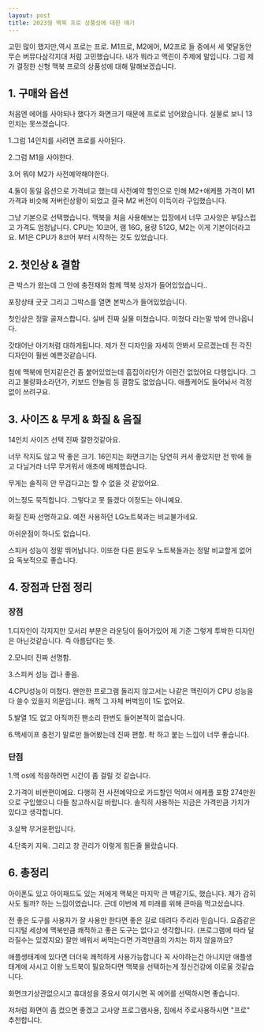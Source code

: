 ```yaml
---
layout: post
title: 2023형 맥북 프로 상품성에 대한 애기
---
```


고민 많이 했지만,역시 프로는 프로. M1프로, M2에어, M2프로 들 중에서 세 몇달동안 무슨 버뮤다삼각지대 처럼 고민했습니다. 내가 뭐라고 맥린이 주제에 말입니다.
그럼 제가 결정한 신형 맥북 프로의 상품성에 대해 말해보겠습니다.



<h2>1. 구매와 옵션</h2>
처음엔 에어를 사야되나 했다가 화면크기 때문에 프로로 넘어왔습니다. 실물로 보니 13인치는 못쓰겠습니다.

1.그럼 14인치를 사려면 프로를 사야된다.

2.그럼 M1을 사야한다.

3.어 뭐야 M2가 사전예약해야한다.

4.둘이 동일 옵션으로 가격비교 했는데 사전예약 할인으로 인해 M2+애케플 가격이 M1가격과 비슷해 저버린상황이 되었고
결국 M2 버전이 이득이라 구입했습니다.

그냥 기본으로 선택했습니다. 맥북을 처음 사용해보는 입장에서 너무 고사양은 부담스럽고 가격도 엄청납니다. CPU는 10코어, 램 16G, 용량 512G, M2는 이게 기본이더라고요. M1은 CPU가 8코어 부터 시작하는 것도 있었습니다.


<h2>2. 첫인상 & 결함</h2>
큰 박스가 왔는데 그 안에 충전재와 함께 맥북 상자가 들어있었습니다..

포장상태 굿굿  그리고 그박스를 열면 본박스가 들어있었습니다.

첫인상은 정말 골져스합니다. 실버 진짜 실물 미쳤습니다. 미쳤다 라는말 밖에 안나옵니다. 

갓태어난 아기처럼 대하게됩니다.
제가 전 디자인을 자세히 안봐서 모르겠는데 전 각진 디자인이 훨씬 예쁜것같습니다.

첨에 맥북에 먼지같은건 좀 붙어있었는데 흠집이라던가 이런건 없었어요 다행입니다. 그리고 불량화소라던가, 키보드 안눌림 등 결함도 없었습니다. 애플케어도 들어놔서 걱정없이 쓰려구요.


<h2>3. 사이즈 & 무게 & 화질 & 음질</h2>
14인치 사이즈 선택 진짜 잘한것같아요. 

너무 작지도 않고 딱 좋은 크기. 16인치는 화면크기는 당연히 커서 좋았지만 전 밖에 들고 다닐거라 너무 무거워서 애초에 배제했습니다.

무게는 솔직히 안 무겁다고는 할 수 없을 것 같았어요.

어느정도 묵직합니다. 그렇다고 못 들겠다 이정도는 아니예요.

화질 진짜 선명하고요. 예전 사용하던 LG노트북과는 비교불가네요. 

아쉬운점이 하나도 없습니다.

스피커 성능이 정말 뛰어납니다. 이또한 다른 윈도우 노트북들과는 정말 비교할게 없어요 독보적으로 좋습니다.


<h2>4. 장점과 단점 정리</h2>
<h3>장점</h3>

1.디자인이 각지지만 모서리 부분은 라운딩이 들어가있어 제 기준 그렇게 투박한 디자인은 아닌것같습니다. 즉 아름답다는 뜻.

2.모니터 진짜 선명함.

3.스피커 성능 겁나 좋음.

4.CPU성능이 미쳤다. 왠만한 프로그램 돌리지 않고서는 나같은 맥린이가 CPU 성능을 다 쓸수 있을지 의문입니다. 쾌적 그 자체 버벅임이 1도 없어요.

5.발열 1도 없고 아직까진 팬소리 한번도 들어본적이 없습니다.

6.맥세이프 충전기 말로만 들어봤는데 진짜 편함. 촥 하고 붙는 느낌이 너무 좋습니다.


<h3>단점</h3>
1.맥 os에 적응하려면 시간이 좀 걸릴 것 같습니다.

2.가격이 비싼편이예요. 다행히 전 사전예약으로 카드할인 먹여서 애케플 포함 274만원으로 구입했으니 다들 참고하시길 바랍니다. 솔직히 사용하는 지금은 가격만큼 가치가 있다고 생각합니다.

3.살짝 무거운편입니다.

4.단축키 지옥. 그리고 창 관리가 이렇게 힘든줄 몰랐습니다.


<h2>6. 총정리</h2>
아이폰도 있고 아이패드도 있는 저에게 맥북은 마지막 큰 벽같기도, 했습니다. 제가 감히 사도 될까? 하는 느낌이였습니다. 근데 이번에 제 미래를 위해 큰마음 먹고샀습니다.

전 좋은 도구를 사용자가 잘 사용만 한다면 좋은 길로 데려다 주리라 믿습니다. 요즘같은 디지털 세상에 맥북만큼 쾌적하고 좋은 도구는 없다고 생각합니다. (프로그램에 따라 달라질수는 있겠지요) 잘만 배워서 써먹는다면 가격만큼의 가치는 하지 않을까요?

애플생태계에 있다면 더더욱 쾌적하게 사용가능합니다 꼭 사야하는건 아니지만 애플생태계에 사시고 이왕 노트북이 필요하다면 맥북을 선택하는게 정신건강에 이로울 것같습니다.

화면크기상관없으시고 휴대성을 중요시 여기시면 꼭 에어를 선택하시면 좋습니다.

저처럼 화면이 좀 컸으면 좋겠고 고사양 프로그램사용, 집에서 주로사용하시면 "프로" 추천합니다.

